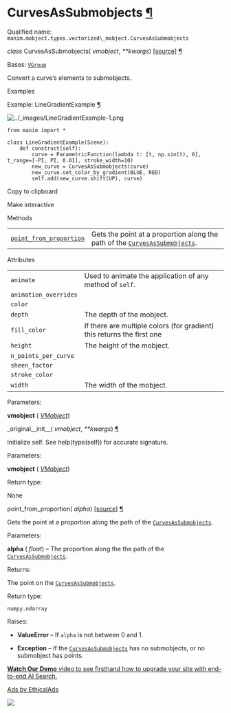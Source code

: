 # CurvesAsSubmobjects [¶](https://docs.manim.community/en/stable/reference/manim.mobject.types.vectorized_mobject.CurvesAsSubmobjects.html\#curvesassubmobjects "Link to this heading")

Qualified name: `manim.mobject.types.vectorized\_mobject.CurvesAsSubmobjects`

_class_ CurvesAsSubmobjects( _vmobject_, _\*\*kwargs_) [\[source\]](https://docs.manim.community/en/stable/_modules/manim/mobject/types/vectorized_mobject.html#CurvesAsSubmobjects) [¶](https://docs.manim.community/en/stable/reference/manim.mobject.types.vectorized_mobject.CurvesAsSubmobjects.html#manim.mobject.types.vectorized_mobject.CurvesAsSubmobjects "Link to this definition")

Bases: [`VGroup`](https://docs.manim.community/en/stable/reference/manim.mobject.types.vectorized_mobject.VGroup.html#manim.mobject.types.vectorized_mobject.VGroup "manim.mobject.types.vectorized_mobject.VGroup")

Convert a curve’s elements to submobjects.

Examples

Example: LineGradientExample [¶](https://docs.manim.community/en/stable/reference/manim.mobject.types.vectorized_mobject.CurvesAsSubmobjects.html#linegradientexample)

![../_images/LineGradientExample-1.png](https://docs.manim.community/en/stable/_images/LineGradientExample-1.png)

```
from manim import *

class LineGradientExample(Scene):
    def construct(self):
        curve = ParametricFunction(lambda t: [t, np.sin(t), 0], t_range=[-PI, PI, 0.01], stroke_width=10)
        new_curve = CurvesAsSubmobjects(curve)
        new_curve.set_color_by_gradient(BLUE, RED)
        self.add(new_curve.shift(UP), curve)

```

Copy to clipboard

Make interactive

Methods

|     |     |
| --- | --- |
| [`point_from_proportion`](https://docs.manim.community/en/stable/reference/manim.mobject.types.vectorized_mobject.CurvesAsSubmobjects.html#manim.mobject.types.vectorized_mobject.CurvesAsSubmobjects.point_from_proportion "manim.mobject.types.vectorized_mobject.CurvesAsSubmobjects.point_from_proportion") | Gets the point at a proportion along the path of the [`CurvesAsSubmobjects`](https://docs.manim.community/en/stable/reference/manim.mobject.types.vectorized_mobject.CurvesAsSubmobjects.html#manim.mobject.types.vectorized_mobject.CurvesAsSubmobjects "manim.mobject.types.vectorized_mobject.CurvesAsSubmobjects"). |

Attributes

|     |     |
| --- | --- |
| `animate` | Used to animate the application of any method of `self`. |
| `animation_overrides` |  |
| `color` |  |
| `depth` | The depth of the mobject. |
| `fill_color` | If there are multiple colors (for gradient) this returns the first one |
| `height` | The height of the mobject. |
| `n_points_per_curve` |  |
| `sheen_factor` |  |
| `stroke_color` |  |
| `width` | The width of the mobject. |

Parameters:

**vmobject** ( [_VMobject_](https://docs.manim.community/en/stable/reference/manim.mobject.types.vectorized_mobject.VMobject.html#manim.mobject.types.vectorized_mobject.VMobject "manim.mobject.types.vectorized_mobject.VMobject"))

\_original\_\_init\_\_( _vmobject_, _\*\*kwargs_) [¶](https://docs.manim.community/en/stable/reference/manim.mobject.types.vectorized_mobject.CurvesAsSubmobjects.html#manim.mobject.types.vectorized_mobject.CurvesAsSubmobjects._original__init__ "Link to this definition")

Initialize self. See help(type(self)) for accurate signature.

Parameters:

**vmobject** ( [_VMobject_](https://docs.manim.community/en/stable/reference/manim.mobject.types.vectorized_mobject.VMobject.html#manim.mobject.types.vectorized_mobject.VMobject "manim.mobject.types.vectorized_mobject.VMobject"))

Return type:

None

point\_from\_proportion( _alpha_) [\[source\]](https://docs.manim.community/en/stable/_modules/manim/mobject/types/vectorized_mobject.html#CurvesAsSubmobjects.point_from_proportion) [¶](https://docs.manim.community/en/stable/reference/manim.mobject.types.vectorized_mobject.CurvesAsSubmobjects.html#manim.mobject.types.vectorized_mobject.CurvesAsSubmobjects.point_from_proportion "Link to this definition")

Gets the point at a proportion along the path of the [`CurvesAsSubmobjects`](https://docs.manim.community/en/stable/reference/manim.mobject.types.vectorized_mobject.CurvesAsSubmobjects.html#manim.mobject.types.vectorized_mobject.CurvesAsSubmobjects "manim.mobject.types.vectorized_mobject.CurvesAsSubmobjects").

Parameters:

**alpha** ( _float_) – The proportion along the the path of the [`CurvesAsSubmobjects`](https://docs.manim.community/en/stable/reference/manim.mobject.types.vectorized_mobject.CurvesAsSubmobjects.html#manim.mobject.types.vectorized_mobject.CurvesAsSubmobjects "manim.mobject.types.vectorized_mobject.CurvesAsSubmobjects").

Returns:

The point on the [`CurvesAsSubmobjects`](https://docs.manim.community/en/stable/reference/manim.mobject.types.vectorized_mobject.CurvesAsSubmobjects.html#manim.mobject.types.vectorized_mobject.CurvesAsSubmobjects "manim.mobject.types.vectorized_mobject.CurvesAsSubmobjects").

Return type:

`numpy.ndarray`

Raises:

- **ValueError** – If `alpha` is not between 0 and 1.

- **Exception** – If the [`CurvesAsSubmobjects`](https://docs.manim.community/en/stable/reference/manim.mobject.types.vectorized_mobject.CurvesAsSubmobjects.html#manim.mobject.types.vectorized_mobject.CurvesAsSubmobjects "manim.mobject.types.vectorized_mobject.CurvesAsSubmobjects") has no submobjects, or no submobject has points.


[**Watch Our Demo** video to see firsthand how to upgrade your site with end-to-end AI Search.](https://server.ethicalads.io/proxy/click/8294/019600e7-8ff6-75d1-a0c4-cbf072d6581b/)

[Ads by EthicalAds](https://www.ethicalads.io/advertisers/topics/frontend-web/?ref=ea-text)

![](https://server.ethicalads.io/proxy/view/8294/019600e7-8ff6-75d1-a0c4-cbf072d6581b/)